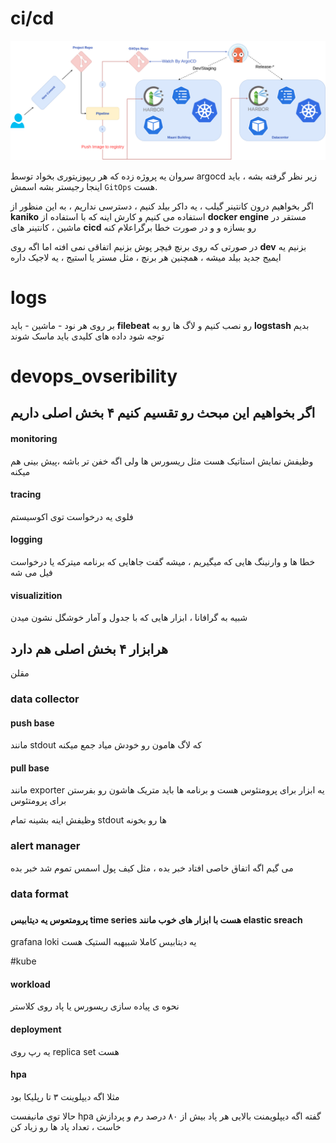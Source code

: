 # ci/cd

![Description of the image](images/cicd.png)


سروان یه پروژه زده که هر ریپوزیتوری بخواد توسط argocd زیر نظر گرفته بشه ، باید اینجا رجیستر بشه اسمش `GitOps` هست.

اگر بخواهیم درون کانتینر گیلب ، یه داکر بیلد کنیم ، دسترسی نداریم ، به این منظور از **kaniko** استفاده می کنیم و کارش اینه که با استفاده از **docker engine** مستقر در ماشین ، کانتینر های **cicd** رو بسازه و و در صورت خطا  برگراعلام کنه

در صورتی که روی برنچ فیچر پوش بزنیم اتفاقی نمی افته اما اگه روی  **dev**  بزنیم یه ایمیج جدید بیلد میشه ، همچنین هر برنچ ، مثل مستر یا استیج ، یه لاجیک داره

# logs

بر روی هر نود - ماشین - باید **filebeat** رو نصب کنیم و لاگ ها رو به **logstash** بدیم توجه شود داده های کلیدی باید ماسک شوند





# devops_ovseribility



## اگر بخواهیم این مبحث رو تقسیم کنیم ۴ بخش اصلی داریم

#### monitoring

وظیفش نمایش استاتیک هست مثل ریسورس ها
ولی اگه خفن تر باشه ،پیش بینی هم میکنه  


#### tracing

فلوی یه درخواست توی اکوسیستم 

#### logging

خطا ها و وارنینگ هایی که میگیریم ، میشه گفت جاهایی که برنامه میترکه یا درخواست فیل می شه 

#### visualizition

شبیه به گرافانا ، ابزار هایی که با جدول و آمار خوشگل نشون میدن

## هرابزار ۴ بخش اصلی هم دارد
مقلن 



### data collector 

#### push base

مانند stdout  که لاگ هامون رو خودش میاد جمع میکنه

#### pull base

مانند exporter
یه ابزار برای پرومتئوس هست و برنامه ها باید متریک هاشون رو بفرستن برای پرومتئوس 

وظیفش اینه بشینه تمام stdout  ها رو بخونه


### alert manager

 می گیم اگه اتفاق خاصی افتاد خبر بده ، مثل کیف پول اسمس تموم شد خبر بده

### data format

### 

#### پرومتعوس یه دیتابیس time series  هست با ابزار های خوب مانند elastic sreach



grafana loki یه دیتابیس کاملا شبیهبه الستیک هست


#kube

#### workload

نحوه ی پیاده سازی ریسورس یا پاد روی کلاستر

#### deployment


یه رپ روی replica set هست

#### hpa

مثلا اگه دیپلوینت ۳ تا رپلیکا بود

حالا توی مانیفست hpa  گفته اگه دیپلویمنت بالایی هر پاد بیش از ۸۰ درصد رم و پردازش خاست ، تعداد پاد ها رو زیاد کن














